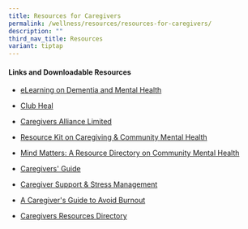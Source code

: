 ```yaml
---
title: Resources for Caregivers
permalink: /wellness/resources/resources-for-caregivers/
description: ""
third_nav_title: Resources
variant: tiptap
---
```

<h4>Links and Downloadable Resources</h4>
<ul data-tight="true" class="tight">
<li>
<p><a href="https://www.aic.sg/body-mind/mental-health-elearning" rel="noopener noreferrer nofollow" target="_blank">eLearning on Dementia and Mental Health</a>
</p>
</li>
<li>
<p><a href="https://www.clubheal.org.sg/services/mental-wellness-centres/" rel="noopener noreferrer nofollow" target="_blank">Club Heal</a>
</p>
</li>
<li>
<p><a href="https://www.cal.org.sg/" rel="noopener noreferrer nofollow" target="_blank">Caregivers Alliance Limited</a>
</p>
</li>
<li>
<p><a href="/files/resource%20kit%20on%20caregiving%20_%20community%20mental%20health.pdf" rel="noopener noreferrer nofollow" target="_blank">Resource Kit on Caregiving &amp; Community Mental Health</a>
</p>
</li>
<li>
<p><a href="/files/mind%20matters%20-%20a%20resource%20directory%20on%20community%20mental%20health.pdf" rel="noopener noreferrer nofollow" target="_blank">Mind Matters: A Resource Directory on Community Mental Health</a>
</p>
</li>
<li>
<p><a href="/files/caregivers%E2%80%99%20guide.pdf" rel="noopener noreferrer nofollow" target="_blank">Caregivers' Guide</a>
</p>
</li>
<li>
<p><a href="/files/caregiver%20support%20_%20stress%20management.pdf" rel="noopener noreferrer nofollow" target="_blank">Caregiver Support &amp; Stress Management</a>
</p>
</li>
<li>
<p><a href="/files/a%20caregiver's%20guide%20to%20avoid%20burnout.pdf" rel="noopener noreferrer nofollow" target="_blank">A Caregiver's Guide to Avoid Burnout</a>
</p>
</li>
<li>
<p><a href="/files/CAREGIVERS_RESOURCES_DIRECTORY.pdf" rel="noopener nofollow" target="_blank">Caregivers Resources Directory</a>
</p>
</li>
</ul>
<p></p>